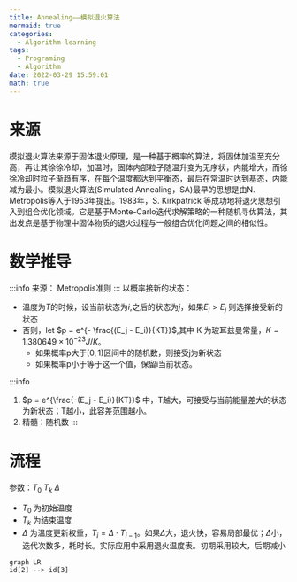 ```yaml
---
title: Annealing——模拟退火算法
mermaid: true
categories:
  - Algorithm learning
tags:
  - Programing
  - Algorithm
date: 2022-03-29 15:59:01
math: true
---
```


# 来源
模拟退火算法来源于固体退火原理，是一种基于概率的算法，将固体加温至充分高，再让其徐徐冷却，加温时，固体内部粒子随温升变为无序状，内能增大，而徐徐冷却时粒子渐趋有序，在每个温度都达到平衡态，最后在常温时达到基态，内能减为最小。模拟退火算法(Simulated Annealing，SA)最早的思想是由N. Metropolis等人于1953年提出。1983年，S. Kirkpatrick 等成功地将退火思想引入到组合优化领域。它是基于Monte-Carlo迭代求解策略的一种随机寻优算法，其出发点是基于物理中固体物质的退火过程与一般组合优化问题之间的相似性。

# 数学推导
:::info
来源： Metropolis准则
:::
以概率接新的状态：
- 温度为$T$的时候，设当前状态为$i$,之后的状态为$j$，如果$E_i > E_j$ 则选择接受新的状态
- 否则，let $p = e^{- \frac{(E_j - E_i)}{KT}}$,其中 K 为玻耳兹曼常量，$K = 1.380649 × 10^{-23} J/K$。
  - 如果概率p大于$[0,1)$区间中的随机数，则接受j为新状态
  - 如果概率p小于等于这一个值，保留i当前状态。

:::info
1. $p = e^{\frac{-(E_j - E_i)}{KT}}$ 中，T越大，可接受与当前能量差大的状态为新状态；T越小，此容差范围越小。
2. 精髓：随机数
:::

# 流程
参数：$T_0$ $T_k$ $\Delta$
- $T_0$ 为初始温度
- $T_k$ 为结束温度
- $\Delta$ 为温度更新权重，$T_i = \Delta \cdot T_{i-1}$。如果$\Delta$大，退火快，容易局部最优；$\Delta$小，迭代次数多，耗时长。实际应用中采用退火温度表。初期采用较大，后期减小

```mermaid
graph LR
id[2] --> id[3]
```